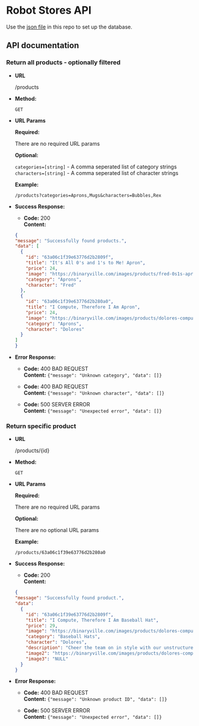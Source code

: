 # Robot Stores API

Use the [json file](products.json) in this repo to set up the database.

## API documentation

### Return all products - optionally filtered

* **URL**

  /products

* **Method:**

  `GET`

* **URL Params**

  **Required:**

  There are no required URL params

  **Optional:**

  `categories=[string]` - A comma seperated list of category strings  
  `characters=[string]` - A comma seperated list of character strings  

  **Example:**

  `/products?categories=Aprons,Mugs&characters=Bubbles,Rex`

* **Success Response:**

    * **Code:** 200 <br />
      **Content:** <br />

  ```json
  {
  "message": "Successfully found products.",
  "data": [
    {
      "id": "63a06c1f39e63776d2b2809f",
      "title": "It's All 0's and 1's to Me! Apron",
      "price": 24,
      "image": "https://binaryville.com/images/products/fred-0s1s-apron-black.jpg",
      "category": "Aprons",
      "character": "Fred"
    },
    {
      "id": "63a06c1f39e63776d2b280a0",
      "title": "I Compute, Therefore I Am Apron",
      "price": 24,
      "image": "https://binaryville.com/images/products/dolores-compute-apron-black.jpg",
      "category": "Aprons",
      "character": "Dolores"
    }
  ]
  }
  ```

* **Error Response:**

    * **Code:** 400 BAD REQUEST <br />
      **Content:** `{"message": "Unknown category", "data": []}`
  
    * **Code:** 400 BAD REQUEST <br />
      **Content:** `{"message": "Unknown character", "data": []}`
  
    * **Code:** 500 SERVER ERROR <br />
      **Content:** `{"message": "Unexpected error", "data": []}`

### Return specific product

* **URL**

  /products/{id}

* **Method:**

  `GET`

* **URL Params**

  **Required:**

  There are no required URL params

  **Optional:**

  There are no optional URL params

  **Example:**

  `/products/63a06c1f39e63776d2b280a0`

* **Success Response:**

    * **Code:** 200 <br />
      **Content:** <br />

  ```json
  {
  "message": "Successfully found product.",
  "data": 
    {
      "id": "63a06c1f39e63776d2b2809f",
      "title": "I Compute, Therefore I Am Baseball Hat",
      "price": 29,
      "image": "https://binaryville.com/images/products/dolores-compute-baseballhat-black.jpg",
      "category": "Baseball Hats",
      "character": "Dolores",
      "description": "Cheer the team on in style with our unstructured, low crown, six-panel baseball cap made of 100% organic cotton twill. Featuring our original Binaryville artwork, screen-printed with PVC- and phthalate-free inks. Complete with matching, sewn eyelets, and adjustable fabric closure. ",
      "image2": "https://binaryville.com/images/products/dolores-compute-baseballhat-gray.jpg",
      "image3": "NULL"
    }
  }
  ```

* **Error Response:**

    * **Code:** 400 BAD REQUEST <br />
      **Content:** `{"message": "Unknown product ID", "data": []}`

    * **Code:** 500 SERVER ERROR <br />
      **Content:** `{"message": "Unexpected error", "data": []}`
